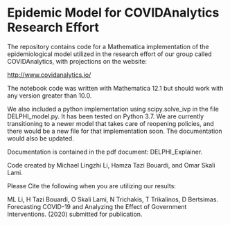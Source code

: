 # Epidemic Model for COVIDAnalytics Research Effort

The repository contains code for a Mathematica implementation of the epidemiological model utilized in the research effort of our group called COVIDAnalytics, with projections on the website:

http://www.covidanalytics.io/

The notebook code was written with Mathematica 12.1 but should work with any version greater than 10.0.

We also included a python implementation using scipy.solve_ivp in the file DELPHI_model.py. It has been tested on Python 3.7. We are currently transitioning to a newer model that takes care of reopening policies, and there would be a new file for that implementation soon. The documentation would also be updated. 

Documentation is contained in the pdf document: DELPHI_Explainer.

Code created by Michael Lingzhi Li, Hamza Tazi Bouardi, and Omar Skali Lami.

Please Cite the following when you are utilizing our results:

ML Li, H Tazi Bouardi, O Skali Lami, N Trichakis, T Trikalinos, D Bertsimas. Forecasting COVID-19 and Analyzing the Effect of Government Interventions. (2020) submitted for publication.
